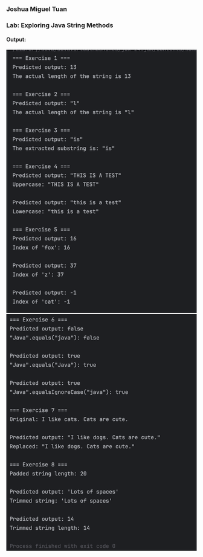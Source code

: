 ### Joshua Miguel Tuan
### Lab: Exploring Java String Methods
#### Output:

![Exercises 1 to 5 screenshots ](sc1.png)
![Exercises 6 to 8 screenshots ](sc2.png)